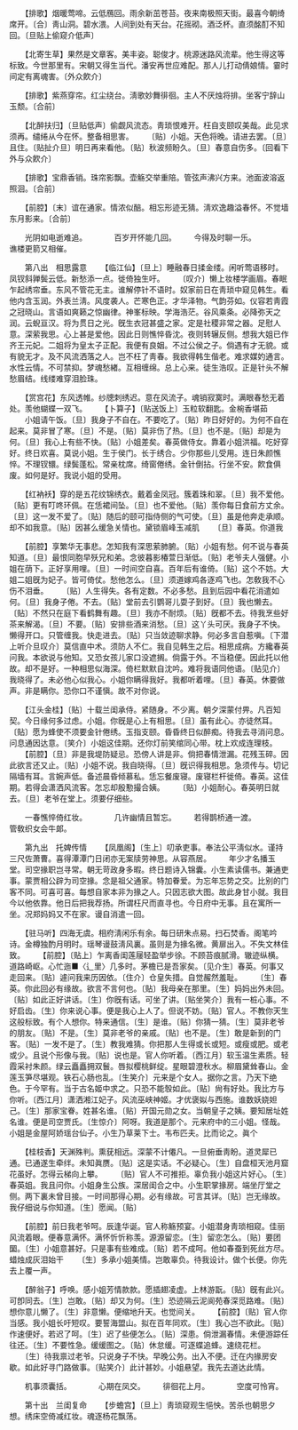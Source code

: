<!-- { "loadSidebar": true } -->
　　【排歌】烟暖莺啼。云低鴈回。雨余新茁苍苔。夜来南极照天街。最喜今朝绮席开。〔合〕靑山洞。碧水渨。人间到处有天台。花摇砌。酒泛杯。直须酩酊不知回。〔旦贴上偷窥介低声〕 

　　【北寄生草】果然是文章客。美丰姿。聪俊才。桃源迷路风流辈。他生得这等标致。今世那里有。宋朝又得生当代。潘安再世应难配。那人儿打动倩娘情。霎时间定有离魂害。〔外众飮介〕 

　　【排歌】紫燕穿帘。红尘绕台。淸歌妙舞徘徊。主人不厌烛将排。坐客宁辞山玉颓。〔合前〕 

　　【北醉扶归】〔旦贴低声〕偷觑风流态。靑琐恨难开。枉自支颐叹美哉。此见求须再。缱绻从今在怀。整备相思害。 
　　〔贴〕小姐。天色将晚。请进去罢。〔旦〕且住。〔贴扯介旦〕明日再来看他。〔贴〕秋波频盼久。〔旦〕春意自伤多。〔回看下外与众飮介〕 

　　【排歌】宝鼎香销。珠帘影飘。壶觞交举重陪。管弦声沸兴方来。池面波溶返照洄。〔合前〕 

　　【前腔】〔末〕谊在通家。情浓似醅。相忘形迹无猜。淸欢逸趣溢春怀。不觉墙东月影来。〔合前〕 

　　光阴如电逝难追。　　　　百岁开怀能几回。 
　　今得及时聊一乐。　　　　谯楼更箭又相催。 

　　第八出　相思露意 
　　【临江仙】〔旦上〕睡融春日揉金缕。闲听莺语移时。凤钗斜亸鬓云低。新愁添一点。徙倚独生吁。 
　　〔叹介〕懒上妆楼学画眉。春眠乍起绣帘垂。东风不管花无主。谁解停针不语时。奴家前日在靑琐中窥见韩生。看他内含玉润。外表兰淸。风度袭人。芒寒色正。才华泽物。气韵芬如。仪容若靑霞之冠晓山。言语如爽籁之惊幽律。神峯标映。学海浩茫。谷风乘条。必降弥天之润。云蜺亘汉。将为贯日之光。旣生衣冠甚盛之家。定是社稷非常之器。足慰人意。深萦我思。心上甚是爱他。因此日则憔悴昏沈。夜则转辗反侧。想我大姐已作齐王元妃。二姐将为皇太子正配。我便有良姻。不过公侯之子。倘遇有才无貌。或有貌无才。及不风流洒落之人。岂不枉了靑春。我欲得韩生偕老。难求媒妁通言。水性云情。不可禁抑。梦魂愁緖。互相缠绵。总上心来。徒生浩叹。正是针头不解愁眉结。线缕难穿泪脸珠。 

　　【赏宫花】东风透帷。纱牕刺绣迟。意在风流子。魂销寂寞时。满眼春愁无着处。羡他蝴蝶一双飞。 
　　【卜算子】〔贴送饭上〕玉粒软翻匙。金椀香堪茹 
　　小姐请午饭。〔旦〕我身子不自在。不要吃了。〔贴〕昨日好好的。为何不自在起来。莫非冒了寒。〔旦〕不是。〔贴〕莫非伤了热。〔旦〕也不是。〔贴〕却是为何。〔旦〕我心上有些不快。〔贴〕小姐差矣。春英做侍女。靠着小姐洪福。吃好穿好。终日欢喜。莫说小姐。生于侯门。长于绣合。少你那些儿受用。连日朱颜憔悴。不理钗镮。绿鬓蓬松。常亲枕席。绮窗倦绣。金针倒拈。行坐不安。飮食俱废。如何是好。我说小姐的受用。 

　　【红衲袄】穿的是五花纹锦绣衣。戴着金凤冠。簇着珠和翠。〔旦〕我不爱他。〔贴〕更有叮咚环佩。在恁裙间坠。〔旦〕也不爱他。〔贴〕羡你每日食前方丈余。〔旦〕这一发不爱了。〔贴〕随后的颐可指侍侧的气可使。〔旦〕虽是他奔走承顺。却不如我意。〔贴〕因甚么缓急关情也。黛锁眉峰玉减肌 
　　〔旦〕春英。你道我 

　　【前腔】享繁华无事悲。怎知我有深思萦肺腑。〔贴〕小姐有愁。何不说与春英知道。〔旦〕最恨同胞早殀兄和弟。念彼暮影椿萱日渐低。〔贴〕老爷夫人强健。小姐在荫下。正好享用哩。〔旦〕一时间空自喜。百年后有谁倚。〔贴〕这个不妨。大姐二姐旣为妃子。皆可倚仗。愁他怎么。〔旦〕须道嫁鸡各逐鸡飞也。怎敎我不心伤不泪垂。 
　　〔贴〕人生得失。各有定数。不必多愁。且到后园中看花消遣如何。〔旦〕我身子倦。不去。〔贴〕堂前去引鹦哥儿耍子到好。〔旦〕我也懒去。〔贴〕不然只在庭下看鹤舞有趣。〔旦〕我亦不耐烦。〔贴〕旣都不去。待我烹些好茶来解渴。〔旦〕不要。〔贴〕安排些酒来消愁。〔旦〕这丫头可厌。我身子不快。懒得开口。只管缠我。快走进去。〔贴〕只当敛迹聊求静。何必多言自惹嗔。〔下潜上听介旦叹介〕莫信直中术。须防人不仁。我自见韩生之后。相思成病。方纔春英问我。本欲说与他知。又恐女孩儿家口没遮搁。倘露于外。不当稳便。因此托以他故。却不是好。一种相思似海深。倚栏默默自沈吟。难将我语同他语。〔贴见介〕我晓得了。未必他心似我心。小姐你瞒得我好。我都听着哩。〔旦〕春英。休要做声。非是瞒你。恐你口不谨愼。故不对你说。 

　　【江头金桂】〔贴〕十载兰闺承侍。紧随身。不少离。朝夕深蒙付畀。凡百知契。今日缘何多过虑。小姐。你旣是心上有相思。〔旦〕虽有此心。亦徒然耳。〔贴〕愿为蜂使不须要金针倦绣。玉指支颐。昏昏终日似醉痴。待我去寻消问息。问息通因达意。〔笑介〕小姐这佳期。还你灯前笑绾同心带。枕上欢成连理枝。 
　　【前腔】〔旦〕非是我堤防疑忌。恐傍人讲是非。倘把春情泄漏。花残玉碎。因此欲言还又止。〔贴〕小姐不说。我自晓得。〔旦〕旣识得我相思。急须传与。切记隔墙有耳。言婉声低。备述晨昏倾慕私。恁忘餐废寝。废寝栏杆徙倚。春英。这佳期。若得会潇洒风流客。怎忘却殷懃撮合姨。 
　　〔贴〕小姐耐心。春英明日就去。〔旦〕老爷在堂上。须要仔细些。 

　　一春憔悴倚红妆。　　　　几许幽情且暂忘。 
　　若得鹊桥通一渡。　　　　管敎织女会牛郞。 

　　第九出　托婢传情 
　　【凤凰阁】〔生上〕叨承吏事。奉法公平淸似水。谨持三尺佐萧曹。喜得潭潭门日闭亦无案牍劳神思。从容燕居。 
　　年少才名播玉堂。司空掾职岂寻常。朝无苛政身多暇。终日题诗入锦囊。小生素读儒书。兼通吏事。蒙贾相公辟为司空掾。念是祖父通家。特加眷爱。为忘年忘势之交。比别的门客不同。可喜可喜。每想自家本非为掾之人。只因志欲大图。故此身甘小就。我目今以他依靠。他日后把我荐扬。所谓枉尺而直寻也。今日府中无事。且在寓所一坐。况郑妈妈又不在家。谩自消遣一回。 

　　【驻马听】四海无虞。相府淸闲乐有余。每日研朱点易。扫石焚香。阁笔吟诗。金樽独酌月明时。瑶琴谩鼓淸风裏。虽则是为掾名微。黄扉出入。不失文林佳致。 
　　【前腔】〔贴上〕乍离香闺莲屦轻盈举步徐。不顾苔痕腻滑。辙迹纵横。道路崎岖。心忙迤■〈辶里〉几多时。茅檐已是吾家矣。〔见介生〕春英。何事又走回来。〔贴〕遽问我来历因依。〔住介〕仓皇失措。自觉赧然羞耻。 
　　〔生〕春英。你此回必有缘故。欲言不言何也。〔贴〕我母亲在那里。〔生〕妈妈出外未回。〔贴〕如此正好讲话。〔生〕你旣有话。可坐了讲。〔贴坐笑介〕我有一桩心事。不好启齿。〔生〕你来说心事。便是我心上人了。但说不妨。〔贴〕官人。不教你天生这般标致。有个人想你。特来通信。〔生〕是谁。〔贴〕你猜一猜。〔生〕莫非老爷的朋友。〔贴〕不是。〔生〕莫非老爷的亲戚。〔贴〕也不是。〔生〕敢是新到的门客。〔贴〕一发不是了。〔生〕教我难猜。你把那人生得或长或短。或瘦或肥。或老或少。且说个形像与我。〔贴〕说也是。官人你听着。〔西江月〕软玉温生素质。轻霞采衬朱颜。绿云矗矗拥双鬟。唇拟樱桃鲜绽。星眼碧澄秋水。柳眉黛耸春山。金莲玉笋尽堪观。铁石心肠也乱。〔生笑介〕元来是个女人。据你之言。乃天下绝色。于今罕有。当于古名姬中求之。只恐不能彀如此。〔贴〕尙有好处。我比方与你听。〔西江月〕潇洒湘江妃子。风流巫峡神姬。才优褒姒与西施。谁数妖娆妲己。〔生〕那家宝眷。姓甚名谁。〔贴〕开国元勋之女。当朝皇子之姨。要知居址姓名谁。便是司空贾氏。〔生惊介〕阿呀。我道是那个。元来府中的三小姐。怪哉。小姐是金屋阿娇瑶台仙子。小生乃草莱下士。韦布匹夫。比而论之。眞个 

　　【桂枝香】天渊殊判。熏莸相远。深蒙不计僊凡。一旦俯垂靑盼。道灵犀已通。已通遂生牵绊。未知眞赝。〔贴〕这是实话。不必疑心。〔生〕自盘桓天池月窟花虽好。怎得云梯向上攀。 
　　〔贴〕官人不可推拒。辜负我小姐这片好心。〔生〕春英姐。我且问你。小姐身生公族。深居闺合之中。小生职掌掾房。端坐厅堂之侧。两下裏未曾目接。一时间那得心期。必有缘故。可言其详。〔贴〕岂无缘故。我仔细说与你知道。〔生〕愿闻。〔贴〕 

　　【前腔】前日我老爷呵。辰逢华诞。官人称觞预宴。小姐潜身靑琐相窥。佳丽风流着眼。便春意满怀。满怀忻忻称羡。源源留恋。〔生〕留恋怎么。〔贴〕要团圞。〔生〕小姐意甚好。只是事有些难成。〔贴〕若不成呵。他如春蚕到死丝方尽。蜡烛成灰泪始干 
　　〔生〕多承小姐美情。岂敢辜负。待我设计。做个长便。你先去上覆一声。 

　　【醉翁子】呼唤。感小姐芳情款款。愿插翅凌虚。上林游翫。〔贴〕旣有此兴。可卽同去。〔生〕岂敢。〔贴〕却又为何。〔生〕恐迹隔云泥阆苑春深觅路难。〔贴〕想你意儿懒了。〔生〕非意懒。便缩地升天。也觉间关。 
　　【前腔】〔贴〕官人你当感。我小姐长吁短叹。要誓海盟山。拟在百年同欢。〔生〕我心岂不欲此。〔贴〕作速便好。若迟了呵。〔生〕迟了些便怎么。〔贴〕深患。倘泄漏春情。未便游踪任往还。〔生〕不要性急。缓缓图之。〔贴〕休怠缓。可逐蝶追蜂。速绕花栏。 
　　〔生〕待我禀过老爷。只说身子不快。早晚公务。出入不便。迁在内掾房安歇。如此好寻门路做事。〔贴笑介〕此计甚妙。小姐悬望。我先去道达此情。 

　　机事须囊括。　　　　心期在凤交。 
　　徘徊花上月。　　　　空度可怜宵。 

　　第十出　兰闺复命 
　　【步蟾宫】〔旦上〕靑琐窥观生悒怏。苦杀也朝思夕想。绣床空倚减红妆。魂逐杨花飘荡。 
